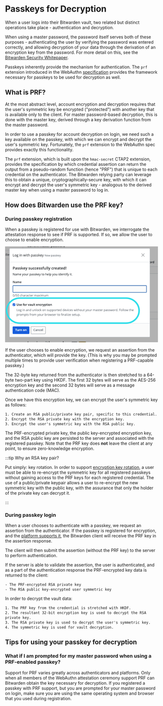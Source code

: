 # Passkeys for Decryption

When a user logs into their Bitwarden vault, two related but distinct operations take place -
authentication and decryption.

When using a master password, the password itself serves both of these purposes - authenticating the
user by verifying the password was entered correctly, and allowing decryption of your data through
the derivation of an encryption key from the password. For more detail on this, see the
[Bitwarden Security Whitepaper](https://bitwarden.com/help/bitwarden-security-white-paper/).

Passkeys inherently provide the mechanism for authentication. The `prf` extension introduced in the
WebAuthn [specification](https://w3c.github.io/webauthn/#prf-extension) provides the framework
necessary for passkeys to be used for decryption as well.

## What is PRF?

At the most abstract level, account encryption and decryption requires that the user's symmetric key
be encrypted ("protected") with another key that is available only to the client. For master
password-based decryption, this is done with the master key, derived through a key derivation
function from the master password.

In order to use a passkey for account decryption on login, we need such a key available on the
passkey, with which we can encrypt and decrypt the user's symmetric key. Fortunately, the `prf`
extension to the WebAuthn spec provides exactly this functionality.

The `prf` extension, which is built upon the `hmac-secret` CTAP2 extension, provides the
specification by which credential assertion can return the output from a pseudo-random function
(hence "PRF") that is unique to each credential on the authenticator. The Bitwarden relying party
can leverage this to obtain a unique, cryptographically-secure key, with which it can encrypt and
decrypt the user's symmetric key - analogous to the derived master key when using a master password
to log in.

## How does Bitwarden use the PRF key?

### During passkey registration

When a passkey is registered for use with Bitwarden, we interrogate the attestation response to see
if PRF is supported. If so, we allow the user to choose to enable encryption.

![Registering a passkey with PRF](image.png)

If the user chooses to enable encryption, we request an assertion from the authenticator, which will
provide the key. (This is why you may be prompted multiple times to provide user verification when
registering a PRF-capable passkey.)

The 32-byte key returned from the authenticator is then stretched to a 64-byte two-part key using
HKDF. The first 32 bytes will serve as the AES-256 encryption key and the second 32 bytes will serve
as a message authentication code (MAC).

Once we have this encryption key, we can encrypt the user's symmetric key as follows:

    1. Create an RSA public/private key pair, specific to this credential.
    2. Encrypt the RSA private key with the encryption key.
    3. Encrypt the user's symmetric key with the RSA public key.

The PRF-encrypted private key, the public key-encrypted encryption key, and the RSA public key are
persisted to the server and associated with the registered passkey. Note that the PRF key does
**not** leave the client at any point, to ensure zero-knowledge encryption.

:::tip Why an RSA key pair?

Put simply: key rotation. In order to support
[encryption key rotation](https://bitwarden.com/help/account-encryption-key/#rotate-your-encryption-key),
a user must be able to re-encrypt the symmetric key for all registered passkeys without gaining
access to the PRF keys for each registered credential. The use of a public/private keypair allows a
user to re-encrypt the new symmetric key with the public key, with the assurance that only the
holder of the private key can decrypt it.

:::

### During passkey login

When a user chooses to authenticate with a passkey, we request an assertion from the authenticator.
If the passkey is registered for encryption, and the
[platform supports it](#what-if-i-am-prompted-for-my-master-password-when-using-a-prf-enabled-passkey),
the Bitwarden client will receive the PRF key in the assertion response.

The client will then submit the assertion (without the PRF key) to the server to perform
authentication.

If the server is able to validate the assertion, the user is authenticated, and as a part of the
authentication response the PRF-encrypted key data is returned to the client:

    - The PRF-encrypted RSA private key
    - The RSA public key-encrypted user symmetric key

In order to decrypt the vault data:

    1. The PRF key from the credential is stretched with HKDF.
    2. The resultant 32-bit encryption key is used to decrypt the RSA private key.
    3. The RSA private key is used to decrypt the user's symmetric key.
    4. The symmetric key is used for vault decryption.

## Tips for using your passkey for decryption

### What if I am prompted for my master password when using a PRF-enabled passkey?

Support for PRF varies greatly across authenticators and platforms. Only when all members of the
WebAuthn attestation ceremony support PRF can Bitwarden obtain the key necessary for decryption. If
you registered a passkey with PRF support, but you are prompted for your master password on login,
make sure you are using the same operating system and browser that you used during registration.
